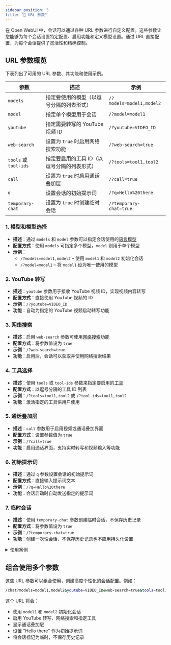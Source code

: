 ```yaml
---
sidebar_position: 5
title: "🔗 URL 参数"
---
```


在 Open WebUI 中，会话可以通过各种 URL 参数进行自定义配置。这些参数让您能够为每个会话设置特定配置、启用功能和定义模型设置。通过 URL 直接配置，为每个会话提供了灵活性和精确控制。

## URL 参数概览

下表列出了可用的 URL 参数、其功能和使用示例。

| **参数**      | **描述**                                                                  | **示例**                          |
|-----------------------|----------------------------------------------------------------------------------|--------------------------------------------------------|
| `models`           | 指定要使用的模型（以逗号分隔的列表形式）                     | `/?models=model1,model2`         |
| `model`            | 指定单个模型用于会话                       | `/?model=model1`                 |
| `youtube`          | 指定需要转写的 YouTube 视频 ID                 | `/?youtube=VIDEO_ID`             |
| `web-search`       | 设置为 `true` 时启用网络搜索功能                              | `/?web-search=true`              |
| `tools` 或 `tool-ids` | 指定要启用的工具 ID（以逗号分隔的列表形式）          | `/?tools=tool1,tool2`            |
| `call`             | 设置为 `true` 时启用通话叠加层                                        | `/?call=true`                    |
| `q`                | 设置会话的初始提示词                                   | `/?q=Hello%20there`              |
| `temporary-chat`   | 设置为 `true` 时创建临时会话            | `/?temporary-chat=true`          |

### 1. **模型和模型选择**

- **描述**：通过 `models` 和 `model` 参数可以指定会话使用的[语言模型](/features/workspace/models.md)
- **配置方式**：使用 `models` 可指定多个模型，`model` 则用于单个模型
- **示例**：
  - `/?models=model1,model2` – 使用 `model1` 和 `model2` 初始化会话
  - `/?model=model1` – 将 `model1` 设为唯一使用的模型

### 2. **YouTube 转写**

- **描述**：`youtube` 参数用于接收 YouTube 视频 ID，实现视频内容转写
- **配置方式**：直接使用 YouTube 视频的 ID
- **示例**：`/?youtube=VIDEO_ID`
- **功能**：自动为指定的 YouTube 视频启动转写功能

### 3. **网络搜索**

- **描述**：启用 `web-search` 参数可使用[网络搜索](/category/-网页搜索)功能
- **配置方式**：将参数值设为 `true`
- **示例**：`/?web-search=true`
- **功能**：启用后，会话可以获取并使用网络搜索结果

### 4. **工具选择**

- **描述**：使用 `tools` 或 `tool-ids` 参数来指定要启用的[工具](/features/plugin/tools)
- **配置方式**：以逗号分隔的工具 ID 列表
- **示例**：`/?tools=tool1,tool2` 或 `/?tool-ids=tool1,tool2`
- **功能**：激活指定的工具供用户使用

### 5. **通话叠加层**

- **描述**：`call` 参数用于启用视频或通话叠加界面
- **配置方式**：设置参数值为 `true`
- **示例**：`/?call=true`
- **功能**：启用通话界面，支持实时转写和视频输入等功能

### 6. **初始提示词**

- **描述**：通过 `q` 参数设置会话的初始提示词
- **配置方式**：直接输入提示词文本
- **示例**：`/?q=Hello%20there`
- **功能**：会话启动时自动发送指定的提示词

### 7. **临时会话**

- **描述**：使用 `temporary-chat` 参数创建临时会话，不保存历史记录
- **配置方式**：将参数值设为 `true`
- **示例**：`/?temporary-chat=true`
- **功能**：创建一次性会话，不保存历史记录也不应用持久化设置

<details>
<summary>使用案例</summary>
:::tip **临时会话示例**
如果用户需要进行一次性对话而不想保存聊天记录，可以通过在 URL 中添加 `temporary-chat=true` 参数来实现。这样可以创建一个适合临时使用的会话环境。
:::
</details>

## 组合使用多个参数

这些 URL 参数可以组合使用，创建高度个性化的会话配置。例如：

```bash
/chat?models=model1,model2&youtube=VIDEO_ID&web-search=true&tools=tool1,tool2&call=true&q=Hello%20there&temporary-chat=true
```

这个 URL 将会：

- 使用 `model1` 和 `model2` 初始化会话
- 启用 YouTube 转写、网络搜索和指定工具
- 显示通话叠加层
- 设置 "Hello there" 作为初始提示词
- 将会话标记为临时，不保存历史记录
